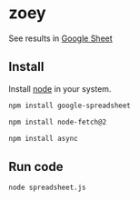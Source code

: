 # zoey
See results in [Google Sheet](https://docs.google.com/spreadsheets/d/1VNiT0rUcT0LFrtqdGklY0jwjtaFWYRoBCwlwCb5Qxkc/edit?usp=sharing) 

## Install
 
Install [node](https://nodejs.org) in your system.

```sh
npm install google-spreadsheet 
```

```sh
npm install node-fetch@2
```

```sh
npm install async 
```
## Run code

```sh
node spreadsheet.js
```

